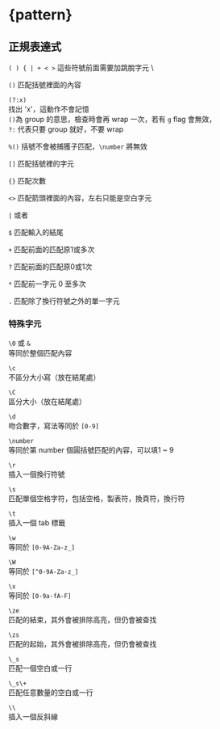 # {pattern}

## 正規表達式

`( ) { | + < >` 這些符號前面需要加跳脫字元 \

`()` 匹配括號裡面的內容

`(?:x)`  
找出 'x'，這動作不會記憶  
`()`為 group 的意思，檢查時會再 wrap 一次，若有 `g` flag 會無效，  
`?:` 代表只要 group 就好，不要 wrap

`%()` 括號不會被捕獲子匹配，`\number` 將無效

`[]` 匹配括號裡的字元

`{}` 匹配次數

`<>` 匹配箭頭裡面的內容，左右只能是空白字元

`|` 或者

`$` 匹配輸入的結尾

`+` 匹配前面的匹配原1或多次

`?` 匹配前面的匹配原0或1次

`*` 匹配前一字元 0 至多次

`.` 匹配除了換行符號之外的單一字元

### 特殊字元

`\0` 或 `&`  
等同於整個匹配內容

`\c`  
不區分大小寫（放在結尾處）

`\C`  
區分大小（放在結尾處）

`\d`  
吻合數字，寫法等同於 `[0-9]`

`\number`  
等同於第 number 個圓括號匹配的內容，可以填1 ~ 9

`\r`  
插入一個換行符號

`\s`  
匹配單個空格字符，包括空格，製表符，換頁符，換行符

`\t`  
插入一個 tab 標籤

`\w`  
等同於 `[0-9A-Za-z_]`

`\W`  
等同於 `[^0-9A-Za-z_]`

`\x`  
等同於 `[0-9a-fA-F]`

`\ze`  
匹配的結束，其外會被排除高亮，但仍會被查找

`\zs`  
匹配的起始，其外會被排除高亮，但仍會被查找

`\_s`  
匹配一個空白或一行

`\_s\+`  
匹配任意數量的空白或一行

`\\`  
插入一個反斜線

